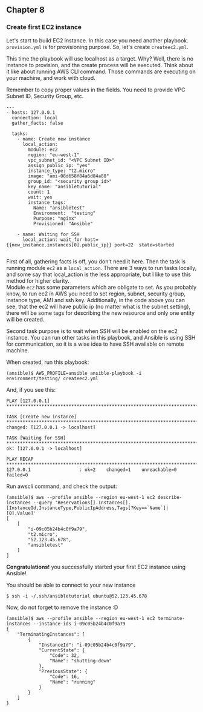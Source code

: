 ## Chapter 8
### Create first EC2 instance

Let's start to build EC2 instance. In this case you need another playbook.
`provision.yml` is for provisioning purpose. So, let's create `createec2.yml`.

This time the playbook will use localhost as a target. Why? Well, there is no
instance to provision, and the create process will be executed. Think about it
like about running AWS CLI command. Those commands are executing on your
machine, and work with cloud.

Remember to copy proper values in the fields. You need to provide VPC Subnet 
ID, Security Group, etc.

```
---
- hosts: 127.0.0.1
  connection: local
  gather_facts: false

  tasks:
    - name: Create new instance
      local_action:
        module: ec2
        region: "eu-west-1"
        vpc_subnet_id: "<VPC Subnet ID>"
        assign_public_ip: "yes"
        instance_type: "t2.micro"
        image: "ami-08d658f84a6d84a80"
        group_id: "<security group id>"
        key_name: "ansibletutorial"
        count: 1
        wait: yes
        instance_tags:
          Name: "ansibletest"
          Environment:  "testing"
          Purpose: "nginx"
          Provisioned: "Ansible"

    - name: Waiting for SSH
      local_action: wait_for host={{new_instance.instances[0].public_ip}} port=22  state=started


```

First of all, gathering facts is off, you don't need it here. Then the task
is running module `ec2` as a `local_action`. There are 3 ways to run tasks
locally, and some say that local_action is the less appropriate, but I like to
use this method for higher clarity.  
Module `ec2` has some parameters which are obligate to set. As you probably
know, to run ec2 in AWS you need to set region, subnet, security group,
instance type, AMI and ssh key. Additionally, in the code above you can see,
that the ec2 will have public ip (no matter what is the subnet setting), there
will be some tags for describing the new resource and only one entity will be
created.

Second task purpose is to wait when SSH will be enabled on the ec2 instance. 
You can run other tasks in this playbook, and Ansible is using SSH for 
communication, so it is a wise idea to have SSH available on remote machine.

When created, run this playbook:

```
(ansible)$ AWS_PROFILE=ansible ansible-playbook -i environment/testing/ createec2.yml
```

And, if you see this:

```
PLAY [127.0.0.1] *******************************************************************************************************

TASK [Create new instance] *********************************************************************************************
changed: [127.0.0.1 -> localhost]

TASK [Waiting for SSH] *************************************************************************************************
ok: [127.0.0.1 -> localhost]

PLAY RECAP *************************************************************************************************************
127.0.0.1                  : ok=2    changed=1    unreachable=0    failed=0  
```

Run awscli command, and check the output:

```
(ansible)$ aws --profile ansible --region eu-west-1 ec2 describe-instances --query 'Reservations[].Instances[].[InstanceId,InstanceType,PublicIpAddress,Tags[?Key==`Name`]| [0].Value]'
[
    [
        "i-09c05b24b4c0f9a79",
        "t2.micro",
        "52.123.45.678",
        "ansibletest"
    ]
]
```

__Congratulations!__ you successfully started your first EC2 instance using
Ansible!

You should be able to connect to your new instance

```
$ ssh -i ~/.ssh/ansibletutorial ubuntu@52.123.45.678
```

Now, do not forget to remove the instance :D

```
(ansible)$ aws --profile ansible --region eu-west-1 ec2 terminate-instances --instance-ids i-09c05b24b4c0f9a79
{
    "TerminatingInstances": [
        {
            "InstanceId": "i-09c05b24b4c0f9a79",
            "CurrentState": {
                "Code": 32,
                "Name": "shutting-down"
            },
            "PreviousState": {
                "Code": 16,
                "Name": "running"
            }
        }
    ]
}
```
